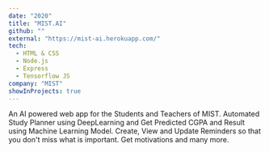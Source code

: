 ```yaml
---
date: "2020"
title: "MIST.AI"
github: ""
external: "https://mist-ai.herokuapp.com/"
tech:
  - HTML & CSS
  - Node.js
  - Express
  - Tensorflow JS
company: "MIST"
showInProjects: true
---
```


An AI powered web app for the Students and Teachers of MIST. Automated Study Planner using DeepLearning and Get Predicted CGPA and Result using Machine Learning Model. Create, View and Update Reminders so that you don't miss what is important. Get motivations and many more.
